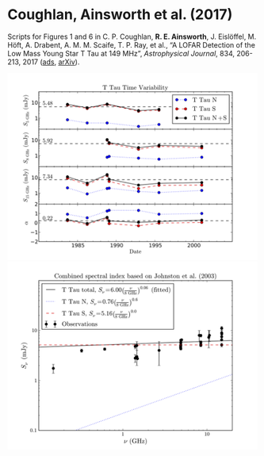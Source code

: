 # Coughlan, Ainsworth et al. (2017)

Scripts for Figures 1 and 6 in C. P. Coughlan, <b>R. E. Ainsworth</b>, J. Eislöffel, M. Höft, A. Drabent, A. M. M. Scaife, T. P. Ray, et al., “A LOFAR Detection of the Low Mass Young Star T Tau at 149 MHz”, <i>Astrophysical Journal</i>, 834, 206-213, 2017 (<a href="http://adsabs.harvard.edu/abs/2017ApJ...834..206C">ads</a>, <a href="https://arxiv.org/abs/1611.03282">arXiv</a>).

<img src="https://github.com/rainsworth/paper_scripts/blob/master/2017ApJ...834..206C/Figure1.png">

<img src="https://github.com/rainsworth/paper_scripts/blob/master/2017ApJ...834..206C/Figure6.png">